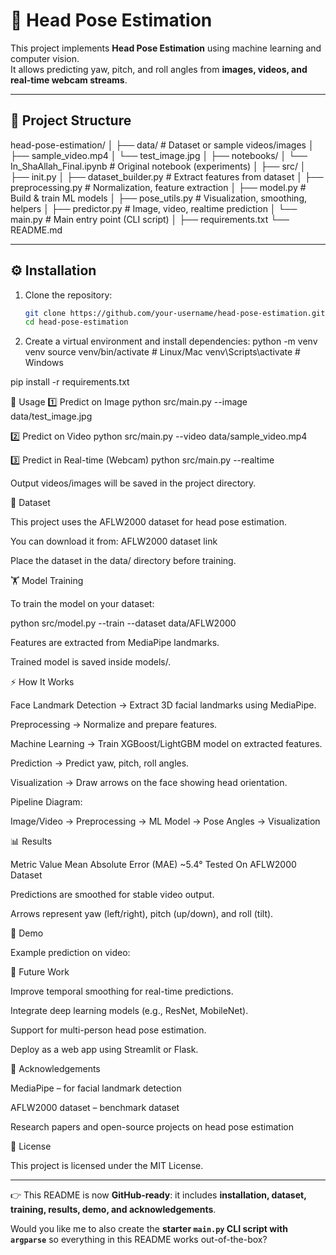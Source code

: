 # 🎯 Head Pose Estimation

This project implements **Head Pose Estimation** using machine learning and computer vision.  
It allows predicting yaw, pitch, and roll angles from **images, videos, and real-time webcam streams**.

---

## 📂 Project Structure
head-pose-estimation/
│
├── data/ # Dataset or sample videos/images
│ ├── sample_video.mp4
│ └── test_image.jpg
│
├── notebooks/
│ └── In_ShaAllah_Final.ipynb # Original notebook (experiments)
│
├── src/
│ ├── init.py
│ ├── dataset_builder.py # Extract features from dataset
│ ├── preprocessing.py # Normalization, feature extraction
│ ├── model.py # Build & train ML models
│ ├── pose_utils.py # Visualization, smoothing, helpers
│ ├── predictor.py # Image, video, realtime prediction
│ └── main.py # Main entry point (CLI script)
│
├── requirements.txt
└── README.md


---

## ⚙️ Installation

1. Clone the repository:
   ```bash
   git clone https://github.com/your-username/head-pose-estimation.git
   cd head-pose-estimation

2. Create a virtual environment and install dependencies:
python -m venv venv
source venv/bin/activate   # Linux/Mac
venv\Scripts\activate      # Windows

pip install -r requirements.txt


🚀 Usage
1️⃣ Predict on Image
python src/main.py --image data/test_image.jpg

2️⃣ Predict on Video
python src/main.py --video data/sample_video.mp4

3️⃣ Predict in Real-time (Webcam)
python src/main.py --realtime


Output videos/images will be saved in the project directory.


📂 Dataset

This project uses the AFLW2000 dataset for head pose estimation.

You can download it from: AFLW2000 dataset link

Place the dataset in the data/ directory before training.



🏋️ Model Training

To train the model on your dataset:

python src/model.py --train --dataset data/AFLW2000


Features are extracted from MediaPipe landmarks.

Trained model is saved inside models/.



⚡ How It Works

Face Landmark Detection → Extract 3D facial landmarks using MediaPipe.

Preprocessing → Normalize and prepare features.

Machine Learning → Train XGBoost/LightGBM model on extracted features.

Prediction → Predict yaw, pitch, roll angles.

Visualization → Draw arrows on the face showing head orientation.

Pipeline Diagram:

Image/Video → Preprocessing → ML Model → Pose Angles → Visualization



📊 Results

Metric	Value
Mean Absolute Error (MAE)	~5.4°
Tested On			AFLW2000 Dataset

Predictions are smoothed for stable video output.

Arrows represent yaw (left/right), pitch (up/down), and roll (tilt).



🎥 Demo

Example prediction on video:



🔮 Future Work

Improve temporal smoothing for real-time predictions.

Integrate deep learning models (e.g., ResNet, MobileNet).

Support for multi-person head pose estimation.

Deploy as a web app using Streamlit or Flask.



🙏 Acknowledgements

MediaPipe
 – for facial landmark detection

AFLW2000 dataset
 – benchmark dataset

Research papers and open-source projects on head pose estimation



📜 License

This project is licensed under the MIT License.


---

👉 This README is now **GitHub-ready**: it includes **installation, dataset, training, results, demo, and acknowledgements**.  


Would you like me to also create the **starter `main.py` CLI script with `argparse`** so everything in this README works out-of-the-box?
